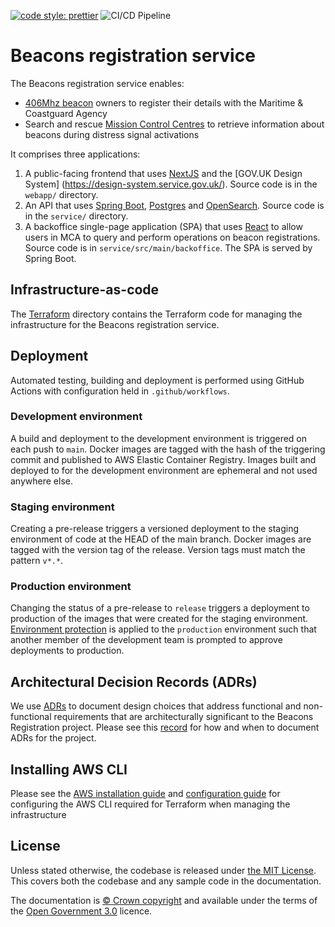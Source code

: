 [![code style: prettier](https://img.shields.io/badge/code_style-prettier-ff69b4.svg?style=flat-square)](https://github.com/prettier/prettier)
![CI/CD Pipeline](https://github.com/mcagov/beacons/actions/workflows/on-push.yml/badge.svg)

# Beacons registration service

The Beacons registration service enables:

- [406Mhz beacon](https://www.gov.uk/maritime-safety-weather-and-navigation/register-406-mhz-beacons) owners to register their details with the Maritime & Coastguard Agency
- Search and rescue [Mission Control Centres](<https://en.wikipedia.org/wiki/Mission_control_centre_(Cospas-Sarsat)>) to retrieve information about beacons during distress signal activations

It comprises three applications:

1. A public-facing frontend that uses [NextJS](https://nextjs.org/) and the [GOV.UK Design System]
   (https://design-system.service.gov.uk/). Source code is in the `webapp/` directory.
2. An API that uses [Spring Boot](https://spring.io/projects/spring-boot), [Postgres](https://www.postgresql.org/)
   and [OpenSearch](https://opensearch.org/). Source code is in the `service/` directory.
3. A backoffice single-page application (SPA) that uses [React](https://reactjs.org/docs/create-a-new-react-app.html)
   to allow users in MCA to query and perform operations on beacon registrations. Source code is in
   `service/src/main/backoffice`. The SPA is served by Spring Boot.

## Infrastructure-as-code

The [Terraform](./terraform) directory contains the Terraform code for managing the infrastructure for the Beacons
registration service.

## Deployment

Automated testing, building and deployment is performed using GitHub Actions with configuration held in
`.github/workflows`.

### Development environment

A build and deployment to the development environment is triggered on each push to `main`. Docker images are tagged
with the hash of the triggering commit and published to AWS Elastic Container Registry. Images built and deployed to
for the development environment are ephemeral and not used anywhere else.

### Staging environment

Creating a pre-release triggers a versioned deployment to the staging environment of code at the HEAD of the main
branch. Docker images are tagged with the version tag of the release. Version tags must match the pattern `v*.*`.

### Production environment

Changing the status of a pre-release to `release` triggers a deployment to production of the images that were created
for the staging environment. [Environment protection](https://docs.github.com/en/actions/managing-workflow-runs/reviewing-deployments)
is applied to the `production` environment such that another member of the development team is prompted to approve
deployments to production.

## Architectural Decision Records (ADRs)

We use [ADRs](./docs/adr) to document design choices that address functional and non-functional requirements that are architecturally significant to the Beacons Registration project. Please see this [record](docs/adr/0003-2021-02-24-when-to-adr.md) for how and when to document ADRs for the project.

## Installing AWS CLI

Please see the [AWS installation guide](https://docs.aws.amazon.com/cli/latest/userguide/install-cliv2.html) and [configuration guide](https://docs.aws.amazon.com/cli/latest/userguide/cli-configure-quickstart.html) for configuring the AWS CLI required for Terraform when managing the infrastructure

## License

Unless stated otherwise, the codebase is released under [the MIT License][mit].
This covers both the codebase and any sample code in the documentation.

The documentation is [&copy; Crown copyright][copyright] and available under the terms
of the [Open Government 3.0][ogl] licence.

[mit]: LICENCE
[copyright]: http://www.nationalarchives.gov.uk/information-management/re-using-public-sector-information/uk-government-licensing-framework/crown-copyright/
[ogl]: http://www.nationalarchives.gov.uk/doc/open-government-licence/version/3/
